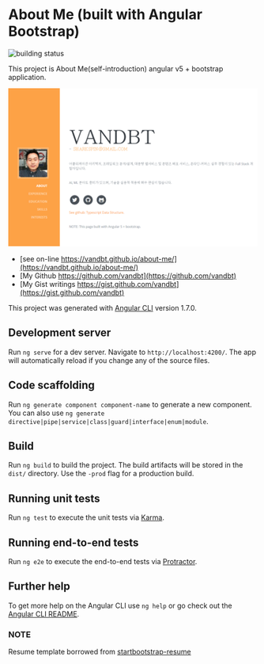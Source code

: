 # About Me (built with Angular Bootstrap)

![building status](https://api.travis-ci.org/vandbt/about-me.svg)

This project is About Me(self-introduction) angular v5 + bootstrap application.

![about me cover](https://github.com/vandbt/about-me/blob/master/about-me-cover.png)

- [see on-line  https://vandbt.github.io/about-me/](https://vandbt.github.io/about-me/)
- [My Github https://github.com/vandbt](https://github.com/vandbt)
- [My Gist writings https://gist.github.com/vandbt](https://gist.github.com/vandbt)

This project was generated with [Angular CLI](https://github.com/angular/angular-cli) version 1.7.0.

## Development server

Run `ng serve` for a dev server. Navigate to `http://localhost:4200/`. The app will automatically reload if you change any of the source files.

## Code scaffolding

Run `ng generate component component-name` to generate a new component. You can also use `ng generate directive|pipe|service|class|guard|interface|enum|module`.

## Build

Run `ng build` to build the project. The build artifacts will be stored in the `dist/` directory. Use the `-prod` flag for a production build.

## Running unit tests

Run `ng test` to execute the unit tests via [Karma](https://karma-runner.github.io).

## Running end-to-end tests

Run `ng e2e` to execute the end-to-end tests via [Protractor](http://www.protractortest.org/).

## Further help

To get more help on the Angular CLI use `ng help` or go check out the [Angular CLI README](https://github.com/angular/angular-cli/blob/master/README.md).

### NOTE

Resume template borrowed from [startbootstrap-resume](https://github.com/BlackrockDigital/startbootstrap-resume)